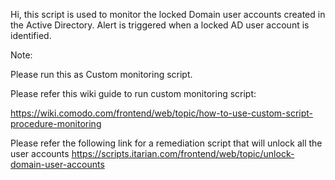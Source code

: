 Hi, this script is used to monitor the locked Domain user accounts created in the Active Directory. Alert is triggered when a locked AD user account is identified.

Note: 

Please run this as Custom monitoring script.

Please refer this wiki guide to run custom monitoring script:

https://wiki.comodo.com/frontend/web/topic/how-to-use-custom-script-procedure-monitoring

Please refer the following link for a remediation script that will unlock all the user accounts https://scripts.itarian.com/frontend/web/topic/unlock-domain-user-accounts